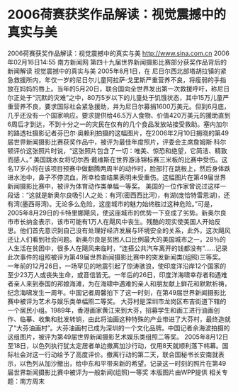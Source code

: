 # 2006荷赛获奖作品解读：视觉震撼中的真实与美

2006荷赛获奖作品解读：视觉震撼中的真实与美
http://www.sina.com.cn 2006年02月16日14:55 南方新闻网
第四十九届世界新闻摄影比赛部分获奖作品背后的新闻解读
视觉震撼中的真实与美
2005年8月1日，在
尼日尔西北部塔胡拉镇的紧急救援所内，年仅一岁的尼日尔儿童阿拉萨·戈里斯严重营养不良，将瘦弱的手指放在妈妈的唇上。当年的5月20日，联合国向全世界发出第一次救援呼吁，称尼日尔正处于“沉默的灾难”之中，80万5岁以下的儿童处于饥饿状态，其中15万儿童严重营养不良，要求国际社会紧急援助，并为尼日尔募捐1600万美元。但到6月底，几乎还没有一个国家响应。要求提供给46.5万人食物、价值420万美元的援助直到6周后才到达，不到十分之一的灾民在仅有的几个食品发放站接受救助。塞内加尔的路透社摄影记者芬巴尔·奥赖利拍摄的这幅图片，在2006年2月10日揭晓的第49届世界新闻摄影比赛获奖作品中，被评为最佳年度照片，评委会主席詹姆斯·科尔顿评价这张照片时说，“这张照片包含了一切：唯美、惊恐和绝望，它简洁、精致而感人。”
美国跳水女将切尔西·戴维斯在世界游泳锦标赛三米板的比赛中受伤。这名17岁小将在该项目预赛中做翻腾两周半的动作时，脸部打在跳板上，然后身体跌进水池中，鼻子不停流血，所幸检查结果表明未受重伤。这幅图片在第49届世界新闻摄影比赛中，被评为体育动作类单幅一等奖。
美国的一位作家曾说过这样一段话：“这就是新奥尔良吸引人之处：有河(密西西比河)，有湖(庞恰特雷恩湖)，还有湾(墨西哥湾)。无论多么危险，这座城市的魅力始终胜过这种危险。”可是，2005年8月29日的卡特里娜飓风，使这座城市的优势一下变成了劣势。新奥尔良市市长纳金表示，该市可能有1万人在飓风中丧生。残酷的现实使美国人开始反思。他们首先意识到自己没有处理好经济发展与环境安全的关系，此外，这次飓风还让人们看到社会问题。新奥尔良是贫困人口比例最大的美国城市之一，28％的人生活在贫困中，很多人在飓风来临时，“连搭公共汽车离开的钱都没有”……记录此次事件的组照被评为第49届世界新闻摄影比赛中的突发新闻类(组照)三等奖。
一年前的12月26日，一场罕见的地震引起了惊涛骇浪，使印度洋沿岸12个国家的至少23万人或丧失生命，或音信皆无。一年后的26日，印度洋海啸幸存者和遇难者亲人来到泰国的邦娘海滩，为在海啸中遇难的亲人和朋友献上鲜花和默默祈祷，纪念海啸发生一周年。中国记者周馨拍下了这一时刻，在第49届世界新闻摄影比赛中被评为艺术与娱乐类单幅照二等奖。
大芬村是深圳市龙岗区布吉街道下辖的一个居民小组。1989年，香港画家黄江来到大芬，招募学生和画工进行油画创作、临摹、收集和批发转销，由此将油画这种特殊的产业带进了大芬村，最终造就了“大芬油画村”。大芬油画村已成为深圳的一个文化品牌。中国记者余海波拍摄的这组图片，被评为第49届世界新闻摄影艺术娱乐类组照二等奖。
2005年8月12日至18日，以色列执行犹太定居者单边撤离加沙行动，仅用8天就顺利落下帏幕。国际社会对这一行动给予了高度评价。撤离行动的第二天，联合国秘书长安南就表示，以色列从加沙撤出，给中东和平带来新的希望。记录这一时刻的照片在第49届世界新闻摄影比赛中被评为一般新闻(组照)一等奖
本版图片由WPP提供
相关专题：南方周末 

